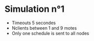 # Simulation n°1

- Timeouts 5 secondes
- Nclients between 1 and 9 motes
- Only one schedule is sent to all nodes
